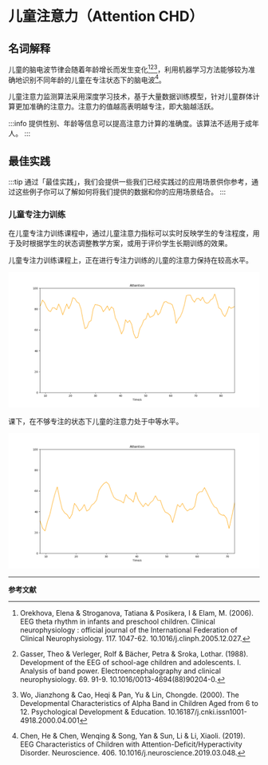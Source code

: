 # 儿童注意力（Attention CHD）

## 名词解释
儿童的脑电波节律会随着年龄增长而发生变化[^1][^2][^3]，利用机器学习方法能够较为准确地识别不同年龄的儿童在专注状态下的脑电波[^4]。

儿童注意力监测算法采用深度学习技术，基于大量数据训练模型，针对儿童群体计算更加准确的注意力。注意力的值越高表明越专注，即大脑越活跃。

:::info
提供性别、年龄等信息可以提高注意力计算的准确度。该算法不适用于成年人。
:::

## 最佳实践

:::tip
通过「最佳实践」，我们会提供一些我们已经实践过的应用场景供你参考，通过这些例子你可以了解如何将我们提供的数据和你的应用场景结合。
:::

### 儿童专注力训练

在儿童专注力训练课程中，通过儿童注意力指标可以实时反映学生的专注程度，用于及时根据学生的状态调整教学方案，或用于评价学生长期训练的效果。

儿童专注力训练课程上，正在进行专注力训练的儿童的注意力保持在较高水平。

![专注状态下儿童的注意力变化曲线](media/专注状态下儿童的注意力变化曲线.png)

课下，在不够专注的状态下儿童的注意力处于中等水平。

![不够专注时儿童的注意力变化曲线](media/不够专注时儿童的注意力变化曲线.png)

---

**参考文献**

[^1]: Orekhova, Elena & Stroganova, Tatiana & Posikera, I & Elam, M. (2006). EEG theta rhythm in infants and preschool children. Clinical neurophysiology : official journal of the International Federation of Clinical Neurophysiology. 117. 1047-62. 10.1016/j.clinph.2005.12.027. 
[^2]: Gasser, Theo & Verleger, Rolf & Bächer, Petra & Sroka, Lothar. (1988). Development of the EEG of school-age children and adolescents. I. Analysis of band power. Electroencephalography and clinical neurophysiology. 69. 91-9. 10.1016/0013-4694(88)90204-0. 
[^3]: Wo, Jianzhong & Cao, Heqi & Pan, Yu & Lin, Chongde. (2000). The Developmental Characteristics of Alpha Band in Children Aged from 6 to 12. Psychological Development & Education. 10.16187/j.cnki.issn1001-4918.2000.04.001
[^4]: Chen, He & Chen, Wenqing & Song, Yan & Sun, Li & Li, Xiaoli. (2019). EEG Characteristics of Children with Attention-Deficit/Hyperactivity Disorder. Neuroscience. 406. 10.1016/j.neuroscience.2019.03.048. 
